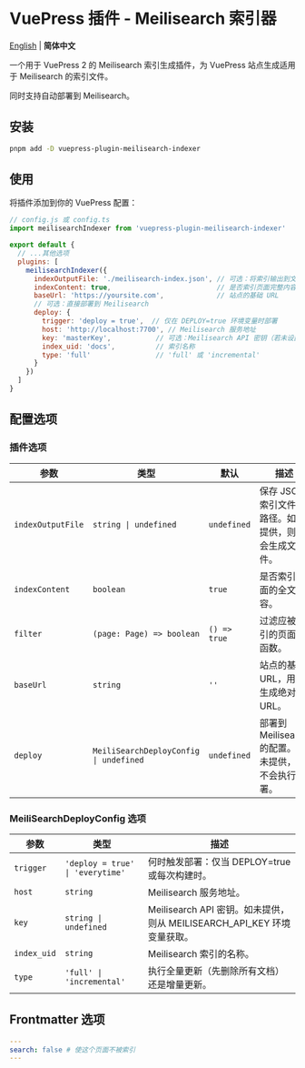 # VuePress 插件 - Meilisearch 索引器

[English](./README.md) | **简体中文**

一个用于 VuePress 2 的 Meilisearch 索引生成插件，为 VuePress 站点生成适用于 Meilisearch 的索引文件。

同时支持自动部署到 Meilisearch。

## 安装

```bash
pnpm add -D vuepress-plugin-meilisearch-indexer
````

## 使用

将插件添加到你的 VuePress 配置：

```js
// config.js 或 config.ts
import meilisearchIndexer from 'vuepress-plugin-meilisearch-indexer'

export default {
  // ...其他选项
  plugins: [
    meilisearchIndexer({
      indexOutputFile: './meilisearch-index.json', // 可选：将索引输出到文件
      indexContent: true,                          // 是否索引页面完整内容
      baseUrl: 'https://yoursite.com',             // 站点的基础 URL
      // 可选：直接部署到 Meilisearch
      deploy: {
        trigger: 'deploy = true',  // 仅在 DEPLOY=true 环境变量时部署
        host: 'http://localhost:7700', // Meilisearch 服务地址
        key: 'masterKey',           // 可选：Meilisearch API 密钥（若未设置，使用 MEILISEARCH_API_KEY 环境变量）
        index_uid: 'docs',          // 索引名称
        type: 'full'                // 'full' 或 'incremental'
      }
    })
  ]
}
```

## 配置选项

### 插件选项

| 参数              | 类型                                   | 默认         | 描述                                                  |
| ----------------- | -------------------------------------- | ------------ | ----------------------------------------------------- |
| `indexOutputFile` | `string \| undefined`                  | `undefined`  | 保存 JSON 索引文件的路径。如未提供，则不会生成文件。  |
| `indexContent`    | `boolean`                              | `true`       | 是否索引页面的全文内容。                              |
| `filter`          | `(page: Page) => boolean`              | `() => true` | 过滤应被索引的页面的函数。                            |
| `baseUrl`         | `string`                               | `''`         | 站点的基础 URL，用于生成绝对 URL。                    |
| `deploy`          | `MeiliSearchDeployConfig \| undefined` | `undefined`  | 部署到 Meilisearch 的配置。如未提供，则不会执行部署。 |

### MeiliSearchDeployConfig 选项

| 参数        | 类型                             | 描述                                                                      |
| ----------- | -------------------------------- | ------------------------------------------------------------------------- |
| `trigger`   | `'deploy = true' \| 'everytime'` | 何时触发部署：仅当 DEPLOY=true 或每次构建时。                             |
| `host`      | `string`                         | Meilisearch 服务地址。                                                    |
| `key`       | `string \| undefined`            | Meilisearch API 密钥。如未提供，则从 MEILISEARCH\_API\_KEY 环境变量获取。 |
| `index_uid` | `string`                         | Meilisearch 索引的名称。                                                  |
| `type`      | `'full' \| 'incremental'`        | 执行全量更新（先删除所有文档）还是增量更新。                              |

## Frontmatter 选项

```yaml
---
search: false # 使这个页面不被索引
---
```
